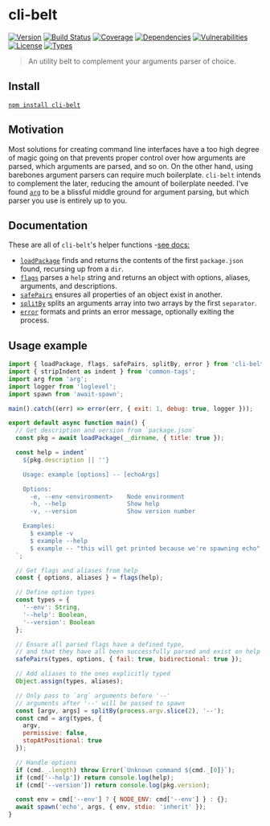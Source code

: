 # cli-belt

[![Version](https://img.shields.io/npm/v/cli-belt.svg)](https://www.npmjs.com/package/cli-belt)
[![Build Status](https://img.shields.io/travis/rafamel/utils/master.svg)](https://travis-ci.org/rafamel/utils)
[![Coverage](https://img.shields.io/coveralls/rafamel/utils/master.svg)](https://coveralls.io/github/rafamel/utils)
[![Dependencies](https://img.shields.io/david/rafamel/utils.svg?path=packages%2Fcli-belt)](https://david-dm.org/rafamel/utils.svg?path=packages%2Fcli-belt)
[![Vulnerabilities](https://img.shields.io/snyk/vulnerabilities/npm/cli-belt.svg)](https://snyk.io/test/npm/cli-belt)
[![License](https://img.shields.io/github/license/rafamel/utils.svg)](https://github.com/rafamel/utils/blob/master/LICENSE)
[![Types](https://img.shields.io/npm/types/cli-belt.svg)](https://www.npmjs.com/package/cli-belt)

> An utility belt to complement your arguments parser of choice.

## Install

[`npm install cli-belt`](https://www.npmjs.com/package/cli-belt)

## Motivation

Most solutions for creating command line interfaces have a too high degree of magic going on that prevents proper control over how arguments are parsed, which arguments are parsed, and so on. On the other hand, using barebones argument parsers can require much boilerplate. `cli-belt` intends to complement the later, reducing the amount of boilerplate needed. I've found [`arg`](https://github.com/zeit/arg) to be a blissful middle ground for argument parsing, but which parser you use is entirely up to you.

## Documentation

These are all of `cli-belt`'s helper functions -[see docs:](https://rafamel.github.io/cli-belt/globals.html)

* [`loadPackage`](https://rafamel.github.io/cli-belt/globals.html#loadpackage) finds and returns the contents of the first `package.json` found, recursing up from a `dir`.
* [`flags`](https://rafamel.github.io/cli-belt/globals.html#flags) parses a `help` string and returns an object with options, aliases, arguments, and descriptions.
* [`safePairs`](https://rafamel.github.io/cli-belt/globals.html#safepairs) ensures all properties of an object exist in another.
* [`splitBy`](https://rafamel.github.io/cli-belt/globals.html#splitby) splits an arguments array into two arrays by the first `separator`.
* [`error`](https://rafamel.github.io/cli-belt/globals.html#error) formats and prints an error message, optionally exiting the process.

## Usage example

```javascript
import { loadPackage, flags, safePairs, splitBy, error } from 'cli-belt';
import { stripIndent as indent } from 'common-tags';
import arg from 'arg';
import logger from 'loglevel';
import spawn from 'await-spawn';

main().catch((err) => error(err, { exit: 1, debug: true, logger }));

export default async function main() {
  // Get description and version from `package.json`
  const pkg = await loadPackage(__dirname, { title: true });

  const help = indent`
    ${pkg.description || ''}

    Usage: example [options] -- [echoArgs]

    Options:
      -e, --env <environment>    Node environment
      -h, --help                 Show help
      -v, --version              Show version number

    Examples:
      $ example -v
      $ example --help
      $ example -- "this will get printed because we're spawning echo"
  `;

  // Get flags and aliases from help
  const { options, aliases } = flags(help);

  // Define option types
  const types = {
    '--env': String,
    '--help': Boolean,
    '--version': Boolean
  };

  // Ensure all parsed flags have a defined type,
  // and that they have all been successfully parsed and exist on help
  safePairs(types, options, { fail: true, bidirectional: true });

  // Add aliases to the ones explicitly typed
  Object.assign(types, aliases);

  // Only pass to `arg` arguments before '--'
  // arguments after '--' will be passed to spawn
  const [argv, args] = splitBy(process.argv.slice(2), '--');
  const cmd = arg(types, {
    argv,
    permissive: false,
    stopAtPositional: true
  });

  // Handle options
  if (cmd._.length) throw Error(`Unknown command ${cmd._[0]}`);
  if (cmd['--help']) return console.log(help);
  if (cmd['--version']) return console.log(pkg.version);

  const env = cmd['--env'] ? { NODE_ENV: cmd['--env'] } : {};
  await spawn('echo', args, { env, stdio: 'inherit' });
}
```
